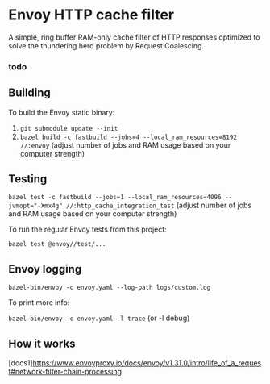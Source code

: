 # Envoy HTTP cache filter

A simple, ring buffer RAM-only cache filter of HTTP responses optimized to solve the thundering herd problem by Request Coalescing.

### todo

## Building

To build the Envoy static binary:

1. `git submodule update --init`
2. `bazel build -c fastbuild --jobs=4 --local_ram_resources=8192 //:envoy` (adjust number of jobs and RAM usage based on your computer strength)

## Testing

`bazel test -c fastbuild --jobs=1 --local_ram_resources=4096 --jvmopt="-Xmx4g" //:http_cache_integration_test` (adjust number of jobs and RAM usage based on your computer strength)

To run the regular Envoy tests from this project:

`bazel test @envoy//test/...`

## Envoy logging

`bazel-bin/envoy -c envoy.yaml --log-path logs/custom.log`

To print more info:

`bazel-bin/envoy -c envoy.yaml -l trace` (or -l debug)

## How it works

[docs1]https://www.envoyproxy.io/docs/envoy/v1.31.0/intro/life_of_a_request#network-filter-chain-processing

